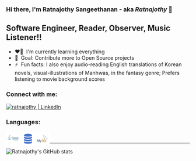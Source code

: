 ### Hi there, I'm Ratnajothy Sangeethanan - aka _Ratnajothy_ 👋

## Software Engineer, Reader, Observer, Music Listener!!

- ❤️‍🔥  &nbsp;I'm currently learning everything
- 🥅  &nbsp;Goal: Contribute more to Open Source projects
-  ⚡  &nbsp;Fun facts: I also enjoy audio-reading English translations of Korean novels, visual-illustrations of Manhwas, in the fantasy genre; Prefers listening to movie background scores 

### Connect with me: 
[<img aligh="left" alt="ratnajothy | LinkedIn" width="45px" src="https://cdn.jsdelivr.net/npm/simple-icons@v3/icons/linkedin.svg" />](https://www.linkedin.com/in/ratnajothy-sangeethanan)

### Languages:
<img align="left" alt="Java" width="40px" src="https://raw.githubusercontent.com/github/explore/80688e429a7d4ef2fca1e82350fe8e3517d3494d/topics/java/java.png" />
<img align="left" alt="SQL" width="40px" src="https://raw.githubusercontent.com/github/explore/80688e429a7d4ef2fca1e82350fe8e3517d3494d/topics/sql/sql.png" />
<img align="left" alt="MySQL" width="40px" src="https://raw.githubusercontent.com/github/explore/80688e429a7d4ef2fca1e82350fe8e3517d3494d/topics/mysql/mysql.png" />
<br>

---

![Ratnajothy's GitHub stats](https://github-readme-stats.vercel.app/api?username=ratnajothy&count_private=true&hide_border=true)
